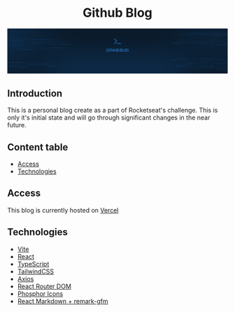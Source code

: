 <h1 align="center">Github Blog</h1>

<img src="./src/assets/HeaderCover.png">

## Introduction
This is a personal blog create as a part of Rocketseat's challenge. This is only it's initial state and will go through significant changes in the near future.

## Content table

<!--ts-->
   * [Access](#Access)
   * [Technologies](#Technologies)
<!--te-->

## Access
This blog is currently hosted on [Vercel]()

## Technologies
* [Vite](https://vitejs.dev/)
* [React](https://reactjs.org/)
* [TypeScript](https://www.typescriptlang.org/)
* [TailwindCSS](https://tailwindcss.com/)
* [Axios](https://axios-http.com/)
* [React Router DOM](https://www.npmjs.com/package/react-router-dom)
* [Phosphor Icons](https://phosphoricons.com/)
* [React Markdown + remark-gfm](https://github.com/remarkjs/react-markdown)